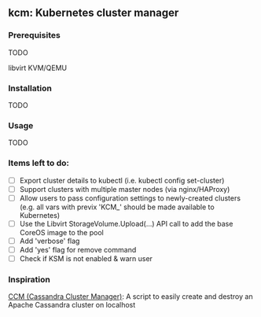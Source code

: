 ## kcm: Kubernetes cluster manager

### Prerequisites

TODO

libvirt
KVM/QEMU

### Installation

TODO

### Usage

TODO

### Items left to do:

- [ ] Export cluster details to kubectl (i.e. kubectl config set-cluster)
- [ ] Support clusters with multiple master nodes (via nginx/HAProxy)
- [ ] Allow users to pass configuration settings to newly-created clusters (e.g. all vars with previx 'KCM_' should be made available to Kubernetes)
- [ ] Use the Libvirt StorageVolume.Upload(...) API call to add the base CoreOS image to the pool
- [ ] Add 'verbose' flag
- [ ] Add 'yes' flag for remove command
- [ ] Check if KSM is not enabled & warn user

### Inspiration

[CCM (Cassandra Cluster Manager)](https://github.com/pcmanus/ccm): A script to easily create and destroy an Apache Cassandra cluster on localhost

